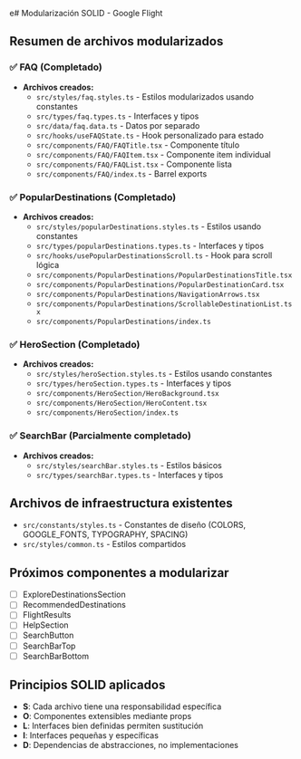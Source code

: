 e# Modularización SOLID - Google Flight

## Resumen de archivos modularizados

### ✅ FAQ (Completado)

- **Archivos creados:**
  - `src/styles/faq.styles.ts` - Estilos modularizados usando constantes
  - `src/types/faq.types.ts` - Interfaces y tipos
  - `src/data/faq.data.ts` - Datos por separado
  - `src/hooks/useFAQState.ts` - Hook personalizado para estado
  - `src/components/FAQ/FAQTitle.tsx` - Componente título
  - `src/components/FAQ/FAQItem.tsx` - Componente item individual
  - `src/components/FAQ/FAQList.tsx` - Componente lista
  - `src/components/FAQ/index.ts` - Barrel exports

### ✅ PopularDestinations (Completado)

- **Archivos creados:**
  - `src/styles/popularDestinations.styles.ts` - Estilos usando constantes
  - `src/types/popularDestinations.types.ts` - Interfaces y tipos
  - `src/hooks/usePopularDestinationsScroll.ts` - Hook para scroll lógica
  - `src/components/PopularDestinations/PopularDestinationsTitle.tsx`
  - `src/components/PopularDestinations/PopularDestinationCard.tsx`
  - `src/components/PopularDestinations/NavigationArrows.tsx`
  - `src/components/PopularDestinations/ScrollableDestinationList.tsx`
  - `src/components/PopularDestinations/index.ts`

### ✅ HeroSection (Completado)

- **Archivos creados:**
  - `src/styles/heroSection.styles.ts` - Estilos usando constantes
  - `src/types/heroSection.types.ts` - Interfaces y tipos
  - `src/components/HeroSection/HeroBackground.tsx`
  - `src/components/HeroSection/HeroContent.tsx`
  - `src/components/HeroSection/index.ts`

### ✅ SearchBar (Parcialmente completado)

- **Archivos creados:**
  - `src/styles/searchBar.styles.ts` - Estilos básicos
  - `src/types/searchBar.types.ts` - Interfaces y tipos

## Archivos de infraestructura existentes

- `src/constants/styles.ts` - Constantes de diseño (COLORS, GOOGLE_FONTS, TYPOGRAPHY, SPACING)
- `src/styles/common.ts` - Estilos compartidos

## Próximos componentes a modularizar

- [ ] ExploreDestinationsSection
- [ ] RecommendedDestinations
- [ ] FlightResults
- [ ] HelpSection
- [ ] SearchButton
- [ ] SearchBarTop
- [ ] SearchBarBottom

## Principios SOLID aplicados

- **S**: Cada archivo tiene una responsabilidad específica
- **O**: Componentes extensibles mediante props
- **L**: Interfaces bien definidas permiten sustitución
- **I**: Interfaces pequeñas y específicas
- **D**: Dependencias de abstracciones, no implementaciones
